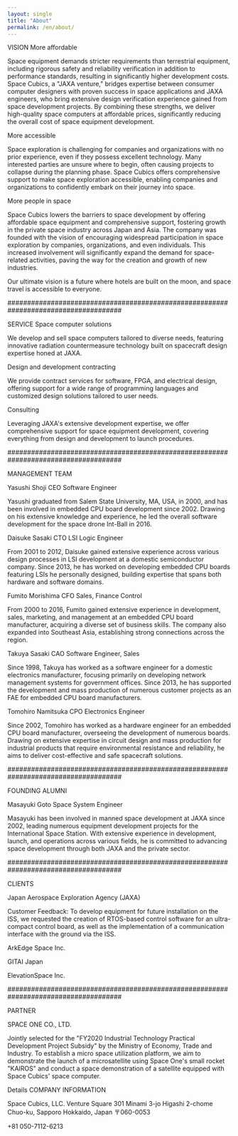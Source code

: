 ```yaml
---
layout: single
title: "About"
permalink: /en/about/
---
```



VISION
More affordable

Space equipment demands stricter requirements than terrestrial equipment, including rigorous safety and reliability verification in addition to performance standards, resulting in significantly higher development costs. Space Cubics, a "JAXA venture," bridges expertise between consumer computer designers with proven success in space applications and JAXA engineers, who bring extensive design verification experience gained from space development projects. By combining these strengths, we deliver high-quality space computers at affordable prices, significantly reducing the overall cost of space equipment development.

More accessible

Space exploration is challenging for companies and organizations with no prior experience, even if they possess excellent technology. Many interested parties are unsure where to begin, often causing projects to collapse during the planning phase. Space Cubics offers comprehensive support to make space exploration accessible, enabling companies and organizations to confidently embark on their journey into space.

More people in space

Space Cubics lowers the barriers to space development by offering affordable space equipment and comprehensive support, fostering growth in the private space industry across Japan and Asia. The company was founded with the vision of encouraging widespread participation in space exploration by companies, organizations, and even individuals. This increased involvement will significantly expand the demand for space-related activities, paving the way for the creation and growth of new industries.


Our ultimate vision is a future where hotels are built on the moon, and space travel is accessible to everyone.

#####################################################################################

SERVICE
Space computer solutions

We develop and sell space computers tailored to diverse needs, featuring innovative radiation countermeasure technology built on spacecraft design expertise honed at JAXA.


Design and development contracting

We provide contract services for software, FPGA, and electrical design, offering support for a wide range of programming languages and customized design solutions tailored to user needs.

Consulting


Leveraging JAXA's extensive development expertise, we offer comprehensive support for space equipment development, covering everything from design and development to launch procedures.


#####################################################################################


MANAGEMENT TEAM

Yasushi Shoji
CEO
Software Engineer

Yasushi graduated from Salem State University, MA, USA, in 2000, and has been involved in embedded CPU board development since 2002. Drawing on his extensive knowledge and experience, he led the overall software development for the space drone Int-Ball in 2016.


Daisuke Sasaki
CTO
LSI Logic Engineer

From 2001 to 2012, Daisuke gained extensive experience across various design processes in LSI development at a domestic semiconductor company. Since 2013, he has worked on developing embedded CPU boards featuring LSIs he personally designed, building expertise that spans both hardware and software domains.


Fumito Morishima
CFO
Sales, Finance Control

From 2000 to 2016, Fumito gained extensive experience in development, sales, marketing, and management at an embedded CPU board manufacturer, acquiring a diverse set of business skills. The company also expanded into Southeast Asia, establishing strong connections across the region.


Takuya Sasaki
CAO
Software Engineer, Sales

Since 1998, Takuya has worked as a software engineer for a domestic electronics manufacturer, focusing primarily on developing network management systems for government offices. Since 2013, he has supported the development and mass production of numerous customer projects as an FAE for embedded CPU board manufacturers.

Tomohiro Namitsuka
CPO
Electronics Engineer

Since 2002, Tomohiro has worked as a hardware engineer for an embedded CPU board manufacturer, overseeing the development of numerous boards. Drawing on extensive expertise in circuit design and mass production for industrial products that require environmental resistance and reliability, he aims to deliver cost-effective and safe spacecraft solutions.


#####################################################################################


FOUNDING ALUMNI

Masayuki Goto
Space System Engineer

Masayuki has been involved in manned space development at JAXA since 2002, leading numerous equipment development projects for the International Space Station. With extensive experience in development, launch, and operations across various fields, he is committed to advancing space development through both JAXA and the private sector.


#####################################################################################

CLIENTS

Japan Aerospace Exploration Agency (JAXA)

Customer Feedback: To develop equipment for future installation on the ISS, we requested the creation of RTOS-based control software for an ultra-compact control board, as well as the implementation of a communication interface with the ground via the ISS.

ArkEdge Space Inc.

GITAI Japan

ElevationSpace Inc. 


#####################################################################################

PARTNER

SPACE ONE CO., LTD. 


Jointly selected for the "FY2020 Industrial Technology Practical Development Project Subsidy" by the Ministry of Economy, Trade and Industry. To establish a micro space utilization platform, we aim to demonstrate the launch of a microsatellite using Space One's small rocket "KAIROS" and conduct a space demonstration of a satellite equipped with Space Cubics' space computer.

Details
COMPANY INFORMATION

Space Cubics, LLC.
Venture Square 301
Minami 3-jo Higashi 2-chome
Chuo-ku, Sapporo
Hokkaido, Japan 
〒060-0053

+81 050-7112-6213